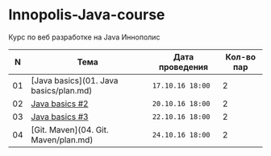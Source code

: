 # Innopolis-Java-course
Курс по веб разработке на Java Иннополис

N | Тема | Дата проведения | Кол-во пар
--- | ------------ | ------------- | -------------
01 | [Java basics](01. Java basics/plan.md) | `17.10.16 18:00` | 2
02 | [Java basics #2](02.%20Java%20basics%20%232/plan.md) | `20.10.16 18:00` | 2
03 | [Java basics #3](03.%20Java%20basics%20%233/plan.md) | `22.10.16 18:00` | 2
04 | [Git. Maven](04. Git. Maven/plan.md) | `24.10.16 18:00` | 2
